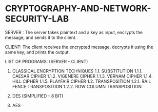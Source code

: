 # CRYPTOGRAPHY-AND-NETWORK-SECURITY-LAB

SERVER :
The server takes plaintext and a key as input, encrypts the message, and sends it to the client.

CLIENT:
The client receives the encrypted message, decrypts it using the same key, and prints the output.

LIST OF PROGRAMS: (SERVER - CLIENT)

1. CLASSICAL ENCRYPTION TECHNIQUES
   1.1. SUBSTITUTION
        1.1.1. CAESAR CIPHER
        1.1.2. VIGENERE CIPHER
        1.1.3. VERNAM CIPHER
        1.1.4. HILL CIPHER
        1.1.5. PLAYFAIR CIPHER
   1.2. TRANSPOSITION
        1.2.1. RAIL FENCE TRANSPOSITION
        1.2.2. ROW COLUMN TRANSPOSITION

2. DES (SIMPLIFIED - 8 BIT)

3. AES
